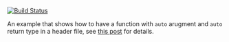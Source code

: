 [![Build Status](https://travis-ci.com/sorush-khajepor/CppExamples.svg?branch=main)](https://travis-ci.com/sorush-khajepor/CppExamples)

An example that shows how to have a function with `auto` arugment and `auto` return type in a header file, see [this post](https://iamsorush.com/posts/auto-cpp/) for details.

